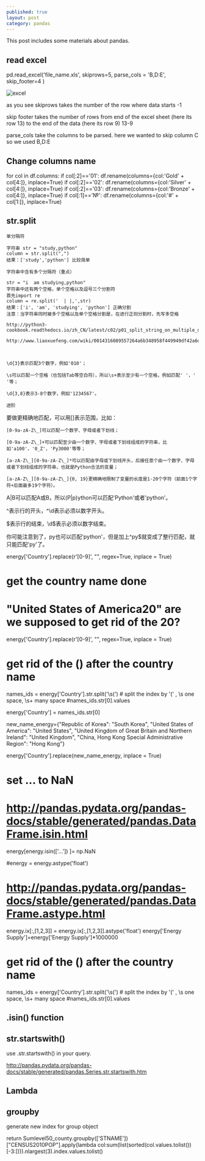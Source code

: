 ```yaml
---
published: true
layout: post
category: pandas
---
```

This post includes some materials about pandas.

## read excel 

pd.read_excel('file_name.xls',
skiprows=5,
parse_cols = 'B,D:E',
skip_footer=4
)
   
    
![excel](https://d3c33hcgiwev3.cloudfront.net/imageAssetProxy.v1/gwbw659XEeav5QpTGIv-Pg_538f2b2fc7f08419f7533c614f1da93f_Capture.PNG?expiry=1478736000000&hmac=SEKuUGWscyRKTSyXMb5a9C6DVjMgBrwv6ZOZi4XmiUc)

as you see skiprows takes the number of the row where data starts -1

skip footer takes the number of rows from end of the excel sheet (here its row 13) to the end of the data (here its row 9) 13-9

parse_cols take the columns to be parsed. here we wanted to skip column C so we used B,D:E


## Change columns name

for col in df.columns:
    if col[:2]=='01':
        df.rename(columns={col:'Gold' + col[4:]}, inplace=True)
    if col[:2]=='02':
        df.rename(columns={col:'Silver' + col[4:]}, inplace=True)
    if col[:2]=='03':
        df.rename(columns={col:'Bronze' + col[4:]}, inplace=True)
    if col[:1]=='№':
        df.rename(columns={col:'#' + col[1:]}, inplace=True) 
        
## str.split


    单分隔符

    字符串 str = "study,python"
    column = str.split(",")
    结果：['study','python'] 比较简单

    字符串中含有多个分隔符（重点）

    str = "i  am studying,python"
    字符串中还有两个空格，单个空格以及逗号三个分割符
    首先import re
    column = re.split('  | |,',str)
    结果：['i', 'am', 'studying', 'python'] 正确分割
    注意：当字符串同时被多个空格以及单个空格分割是，在进行正则分割时，先写多空格
    
    http://python3-cookbook.readthedocs.io/zh_CN/latest/c02/p01_split_string_on_multiple_delimiters.html
    
    http://www.liaoxuefeng.com/wiki/0014316089557264a6b348958f449949df42a6d3a2e542c000/00143193331387014ccd1040c814dee8b2164bb4f064cff000
    
    

    \d{3}表示匹配3个数字，例如'010'；

    \s可以匹配一个空格（也包括Tab等空白符），所以\s+表示至少有一个空格，例如匹配' '，' '等；

    \d{3,8}表示3-8个数字，例如'1234567'。
    
    进阶

要做更精确地匹配，可以用[]表示范围，比如：

    [0-9a-zA-Z\_]可以匹配一个数字、字母或者下划线；

    [0-9a-zA-Z\_]+可以匹配至少由一个数字、字母或者下划线组成的字符串，比如'a100'，'0_Z'，'Py3000'等等；

    [a-zA-Z\_][0-9a-zA-Z\_]*可以匹配由字母或下划线开头，后接任意个由一个数字、字母或者下划线组成的字符串，也就是Python合法的变量；

    [a-zA-Z\_][0-9a-zA-Z\_]{0, 19}更精确地限制了变量的长度是1-20个字符（前面1个字符+后面最多19个字符）。

A|B可以匹配A或B，所以(P|p)ython可以匹配'Python'或者'python'。

^表示行的开头，^\d表示必须以数字开头。

$表示行的结束，\d$表示必须以数字结束。

你可能注意到了，py也可以匹配'python'，但是加上^py$就变成了整行匹配，就只能匹配'py'了。

energy['Country'].replace(r'[0-9]', "", regex=True, inplace = True)


# get the country name done
# "United States of America20" are we supposed to get rid of the 20?
energy['Country'].replace(r'[0-9]', "", regex=True, inplace = True)

# get rid of the () after the country name
names_ids = energy['Country'].str.split('\s\(') # split the index by '(' , \s one space,  \s+ many space
#names_ids.str[0].values

energy['Country'] = names_ids.str[0]

new_name_energy={"Republic of Korea": "South Korea",
                "United States of America": "United States",
                "United Kingdom of Great Britain and Northern Ireland": "United Kingdom",
                "China, Hong Kong Special Administrative Region": "Hong Kong"}


energy['Country'].replace(new_name_energy, inplace = True)



# set ... to NaN

# http://pandas.pydata.org/pandas-docs/stable/generated/pandas.DataFrame.isin.html
energy[energy.isin(['...']) ]= np.NaN

#energy = energy.astype('float')

# http://pandas.pydata.org/pandas-docs/stable/generated/pandas.DataFrame.astype.html
energy.ix[:,[1,2,3]] = energy.ix[:,[1,2,3]].astype('float')
energy['Energy Supply']=energy['Energy Supply']*1000000









# get rid of the () after the country name
names_ids = energy['Country'].str.split('\s\(') # split the index by '(' , \s one space,  \s+ many space
#names_ids.str[0].values



## .isin() function


## str.startswith()

 use .str.startswith() in your query.

http://pandas.pydata.org/pandas-docs/stable/generated/pandas.Series.str.startswith.htm

## Lambda

## groupby
generate new index for group object

return Sumlevel50_county.groupby(['STNAME'])["CENSUS2010POP"].apply(lambda col:sum(list(sorted(col.values.tolist())[-3:]))).nlargest(3).index.values.tolist()
